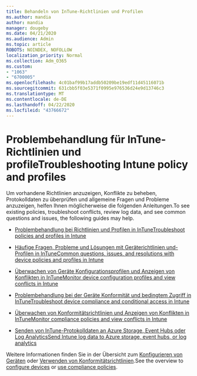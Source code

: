 ```yaml
---
title: Behandeln von InTune-Richtlinien und Profilen
ms.author: mandia
author: mandia
manager: dougeby
ms.date: 04/21/2020
ms.audience: Admin
ms.topic: article
ROBOTS: NOINDEX, NOFOLLOW
localization_priority: Normal
ms.collection: Adm_O365
ms.custom:
- "1063"
- "6700005"
ms.openlocfilehash: 4c01baf99b17addb50209be19edf11d45116071b
ms.sourcegitcommit: 631cbb5f03e5371f0995e976536d24e9d13746c3
ms.translationtype: MT
ms.contentlocale: de-DE
ms.lasthandoff: 04/22/2020
ms.locfileid: "43766672"
---
```

# <a name="troubleshooting-intune-policy-and-profiles"></a><span data-ttu-id="ac303-102">Problembehandlung für InTune-Richtlinien und profile</span><span class="sxs-lookup"><span data-stu-id="ac303-102">Troubleshooting Intune policy and profiles</span></span>

<span data-ttu-id="ac303-103">Um vorhandene Richtlinien anzuzeigen, Konflikte zu beheben, Protokolldaten zu überprüfen und allgemeine Fragen und Probleme anzuzeigen, helfen Ihnen möglicherweise die folgenden Anleitungen.</span><span class="sxs-lookup"><span data-stu-id="ac303-103">To see existing policies, troubleshoot conflicts, review log data, and see common questions and issues, the following guides may help.</span></span>

- [<span data-ttu-id="ac303-104">Problembehandlung bei Richtlinien und Profilen in InTune</span><span class="sxs-lookup"><span data-stu-id="ac303-104">Troubleshoot policies and profiles in Intune</span></span>](https://docs.microsoft.com/intune/troubleshoot-policies-in-microsoft-intune)

- [<span data-ttu-id="ac303-105">Häufige Fragen, Probleme und Lösungen mit Geräterichtlinien und-Profilen in InTune</span><span class="sxs-lookup"><span data-stu-id="ac303-105">Common questions, issues, and resolutions with device policies and profiles in Intune</span></span>](https://docs.microsoft.com/intune/device-profile-troubleshoot)

- [<span data-ttu-id="ac303-106">Überwachen von Geräte Konfigurationsprofilen und Anzeigen von Konflikten in InTune</span><span class="sxs-lookup"><span data-stu-id="ac303-106">Monitor device configuration profiles and view conflicts in Intune</span></span>](https://docs.microsoft.com/intune/device-profile-monitor)

- [<span data-ttu-id="ac303-107">Problembehandlung bei der Geräte Konformität und bedingtem Zugriff in InTune</span><span class="sxs-lookup"><span data-stu-id="ac303-107">Troubleshoot device compliance and conditional access in Intune</span></span>](https://docs.microsoft.com/intune/troubleshoot-conditional-access)

- [<span data-ttu-id="ac303-108">Überwachen von Konformitätsrichtlinien und Anzeigen von Konflikten in InTune</span><span class="sxs-lookup"><span data-stu-id="ac303-108">Monitor compliance policies and view conflicts in Intune</span></span>](https://docs.microsoft.com/intune/compliance-policy-monitor)

- [<span data-ttu-id="ac303-109">Senden von InTune-Protokolldaten an Azure Storage, Event Hubs oder Log Analytics</span><span class="sxs-lookup"><span data-stu-id="ac303-109">Send Intune log data to Azure storage, event hubs, or log analytics</span></span>](https://docs.microsoft.com/intune/review-logs-using-azure-monitor)

<span data-ttu-id="ac303-110">Weitere Informationen finden Sie in der Übersicht zum [Konfigurieren von Geräten](https://docs.microsoft.com/intune/device-profiles) oder [Verwenden von Konformitätsrichtlinien](https://docs.microsoft.com/intune/device-compliance-get-started).</span><span class="sxs-lookup"><span data-stu-id="ac303-110">See the overview to [configure devices](https://docs.microsoft.com/intune/device-profiles) or [use compliance policies](https://docs.microsoft.com/intune/device-compliance-get-started).</span></span>